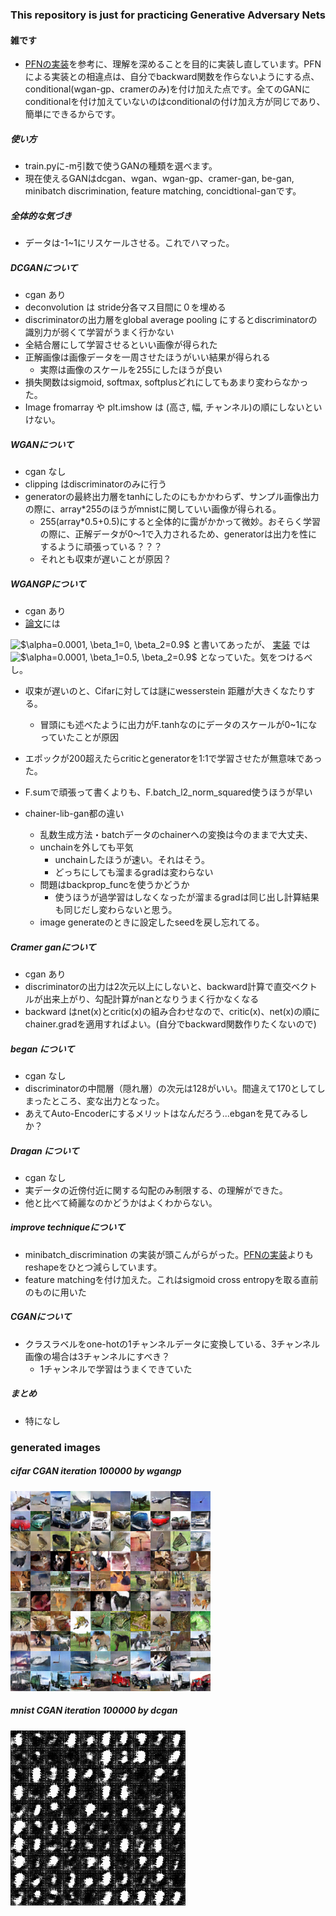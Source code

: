 ### This repository is just for practicing Generative Adversary Nets

#### 雑です
- [PFNの実装](https://github.com/pfnet-research/chainer-gan-lib)を参考に、理解を深めることを目的に実装し直しています。PFNによる実装との相違点は、自分でbackward関数を作らないようにする点、conditional(wgan-gp、cramerのみ)を付け加えた点です。全てのGANにconditionalを付け加えていないのはconditionalの付け加え方が同じであり、簡単にできるからです。

##### 使い方
- train.pyに-m引数で使うGANの種類を選べます。
- 現在使えるGANはdcgan、wgan、wgan-gp、cramer-gan, be-gan, minibatch discrimination, feature matching, concidtional-ganです。

##### 全体的な気づき
- データは-1~1にリスケールさせる。これでハマった。

##### DCGANについて
-  cgan あり
- deconvolution は stride分各マス目間に０を埋める
- discriminatorの出力層をglobal average pooling にするとdiscriminatorの識別力が弱くて学習がうまく行かない
- 全結合層にして学習させるといい画像が得られた
- 正解画像は画像データを一周させたほうがいい結果が得られる
    - 実際は画像のスケールを255にしたほうが良い
- 損失関数はsigmoid, softmax, softplusどれにしてもあまり変わらなかった。
- Image fromarray や plt.imshow は (高さ, 幅, チャンネル)の順にしないといけない。


##### WGANについて
-  cgan なし
- clipping はdiscriminatorのみに行う
- generatorの最終出力層をtanhにしたのにもかかわらず、サンプル画像出力の際に、array*255のほうがmnistに関していい画像が得られる。
  - 255(array*0.5+0.5)にすると全体的に靄がかかって微妙。おそらく学習の際に、正解データが0〜1で入力されるため、generatorは出力を性にするように頑張っている？？？
  - それとも収束が遅いことが原因？

##### WGANGPについて
-  cgan あり
- [論文](https://arxiv.org/abs/1704.00028)には
<img src="https://latex.codecogs.com/gif.latex?$\alpha=0.0001,&space;\beta_1=0,&space;\beta_2=0.9$" title="$\alpha=0.0001, \beta_1=0, \beta_2=0.9$" />  
と書いてあったが、
<a href="https://github.com/igul222/improved_wgan_training">実装</a> では
<img src="https://latex.codecogs.com/gif.latex?$\alpha=0.0001,&space;\beta_1=0.5,&space;\beta_2=0.9$" title="$\alpha=0.0001, \beta_1=0.5, \beta_2=0.9$" />
となっていた。気をつけるべし。

- 収束が遅いのと、Cifarに対しては謎にwesserstein 距離が大きくなたりする。
  - 冒頭にも述べたように出力がF.tanhなのにデータのスケールが0~1になっていたことが原因
- エポックが200超えたらcriticとgeneratorを1:1で学習させたが無意味であった。
- F.sumで頑張って書くよりも、F.batch_l2_norm_squared使うほうが早い

- chainer-lib-gan都の違い
  - 乱数生成方法・batchデータのchainerへの変換は今のままで大丈夫、
  - unchainを外しても平気
    - unchainしたほうが速い。それはそう。
    - どっちにしても溜まるgradは変わらない
  - 問題はbackprop_funcを使うかどうか
    - 使うほうが過学習はしなくなったが溜まるgradは同じ出し計算結果も同じだし変わらないと思う。
  - image generateのときに設定したseedを戻し忘れてる。

##### Cramer ganについて
-  cgan あり
- discriminatorの出力は2次元以上にしないと、backward計算で直交ベクトルが出来上がり、勾配計算がnanとなりうまく行かなくなる
- backward はnet(x)とcritic(x)の組み合わせなので、critic(x)、net(x)の順にchainer.gradを適用すればよい。(自分でbackward関数作りたくないので)

##### began について
-  cgan なし
- discriminatorの中間層（隠れ層）の次元は128がいい。間違えて170としてしまったところ、変な出力となった。
- あえてAuto-Encoderにするメリットはなんだろう...ebganを見てみるしか？

##### Dragan について
-  cgan なし
- 実データの近傍付近に関する勾配のみ制限する、の理解ができた。
- 他と比べて綺麗なのかどうかはよくわからない。

##### improve techniqueについて
- minibatch_discrimination の実装が頭こんがらがった。[PFNの実装](https://github.com/pfnet-research/chainer-gan-lib)よりもreshapeをひとつ減らしています。
- feature matchingを付け加えた。これはsigmoid cross entropyを取る直前のものに用いた

##### CGANについて
- クラスラベルをone-hotの1チャンネルデータに変換している、3チャンネル画像の場合は3チャンネルにすべき？
  - 1チャンネルで学習はうまくできていた

##### まとめ
- 特になし

### generated images
##### cifar CGAN iteration 100000 by wgangp
![cifar CGAN iteration 100000 by wgangp](https://github.com/min9813/GAN/blob/master/sample_image/cgan_cifar/image_iteration:100000.png)
##### mnist CGAN iteration 100000 by dcgan
![mnist CGAN by dcgan](https://github.com/min9813/GAN/blob/master/sample_image/cgan_mnist/mnist_cgan.gif)
